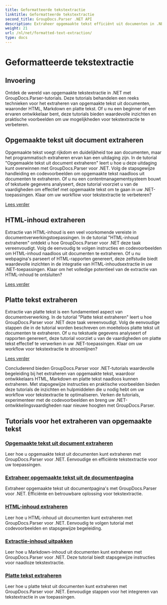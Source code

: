```yaml
---
title: Geformatteerde tekstextractie
linktitle: Geformatteerde tekstextractie
second_title: GroupDocs.Parser .NET API
description: Extraheer opgemaakte tekst efficiënt uit documenten in .NET met GroupDocs.Parser. Leer hoe u HTML, Markdown en platte tekst naadloos kunt extraheren.
weight: 21
url: /nl/net/formatted-text-extraction/
type: docs
---
```

# Geformatteerde tekstextractie


## Invoering

Ontdek de wereld van opgemaakte tekstextractie in .NET met GroupDocs.Parser-tutorials. Deze tutorials behandelen een reeks technieken voor het extraheren van opgemaakte tekst uit documenten, waaronder HTML, Markdown en platte tekst. Of u nu een beginner of een ervaren ontwikkelaar bent, deze tutorials bieden waardevolle inzichten en praktische voorbeelden om uw mogelijkheden voor tekstextractie te verbeteren.

## Opgemaakte tekst uit document extraheren

Opgemaakte tekst voegt rijkdom en duidelijkheid toe aan documenten, maar het programmatisch extraheren ervan kan een uitdaging zijn. In de tutorial "Opgemaakte tekst uit document extraheren" leert u hoe u deze uitdaging kunt overwinnen met GroupDocs.Parser voor .NET. Volg de stapsgewijze handleiding en codevoorbeelden om opgemaakte tekst naadloos uit documenten te extraheren. Of u nu een contentmanagementsysteem bouwt of tekstuele gegevens analyseert, deze tutorial voorziet u van de vaardigheden om effectief met opgemaakte tekst om te gaan in uw .NET-toepassingen. Klaar om uw workflow voor tekstextractie te verbeteren?

[Lees verder](./extract-formatted-text-from-document/)

## HTML-inhoud extraheren

Extractie van HTML-inhoud is een veel voorkomende vereiste in documentverwerkingstoepassingen. In de tutorial "HTML-inhoud extraheren" ontdekt u hoe GroupDocs.Parser voor .NET deze taak vereenvoudigt. Volg de eenvoudig te volgen instructies en codevoorbeelden om HTML-inhoud naadloos uit documenten te extraheren. Of u nu webpagina's parseert of HTML-rapporten genereert, deze zelfstudie biedt waardevolle inzichten in de integratie van HTML-inhoudsextractie in uw .NET-toepassingen. Klaar om het volledige potentieel van de extractie van HTML-inhoud te ontsluiten?

[Lees verder](./extract-html-content/)

## Platte tekst extraheren

Extractie van platte tekst is een fundamenteel aspect van documentverwerking. In de tutorial "Platte tekst extraheren" leert u hoe GroupDocs.Parser voor .NET deze taak vereenvoudigt. Volg de eenvoudige stappen die in de tutorial worden beschreven om moeiteloos platte tekst uit documenten te extraheren. Of u nu tekstuele gegevens analyseert of rapporten genereert, deze tutorial voorziet u van de vaardigheden om platte tekst effectief te verwerken in uw .NET-toepassingen. Klaar om uw workflow voor tekstextractie te stroomlijnen?

[Lees verder](./extract-plain-text/)

Concluderend bieden GroupDocs.Parser voor .NET-tutorials waardevolle begeleiding bij het extraheren van opgemaakte tekst, waardoor ontwikkelaars HTML, Markdown en platte tekst naadloos kunnen extraheren. Met stapsgewijze instructies en praktische voorbeelden bieden deze tutorials de inzichten en hulpmiddelen die u nodig hebt om uw workflow voor tekstextractie te optimaliseren. Verken de tutorials, experimenteer met de codevoorbeelden en breng uw .NET-ontwikkelingsvaardigheden naar nieuwe hoogten met GroupDocs.Parser.
## Tutorials voor het extraheren van opgemaakte tekst
### [Opgemaakte tekst uit document extraheren](./extract-formatted-text-from-document/)
Leer hoe u opgemaakte tekst uit documenten kunt extraheren met GroupDocs.Parser voor .NET. Eenvoudige en efficiënte tekstextractie voor uw toepassingen.
### [Extraheer opgemaakte tekst uit de documentpagina](./extract-formatted-text-from-document-page/)
Extraheer opgemaakte tekst uit documentpagina's met GroupDocs.Parser voor .NET. Efficiënte en betrouwbare oplossing voor tekstextractie.
### [HTML-inhoud extraheren](./extract-html-content/)
Leer hoe u HTML-inhoud uit documenten kunt extraheren met GroupDocs.Parser voor .NET. Eenvoudig te volgen tutorial met codevoorbeelden en stapsgewijze begeleiding.
### [Extractie-inhoud uitpakken](./extract-markdown-content/)
Leer hoe u Markdown-inhoud uit documenten kunt extraheren met GroupDocs.Parser voor .NET. Deze tutorial biedt stapsgewijze instructies voor naadloze tekstextractie.
### [Platte tekst extraheren](./extract-plain-text/)
Leer hoe u platte tekst uit documenten kunt extraheren met GroupDocs.Parser voor .NET. Eenvoudige stappen voor het integreren van tekstextractie in uw toepassingen.